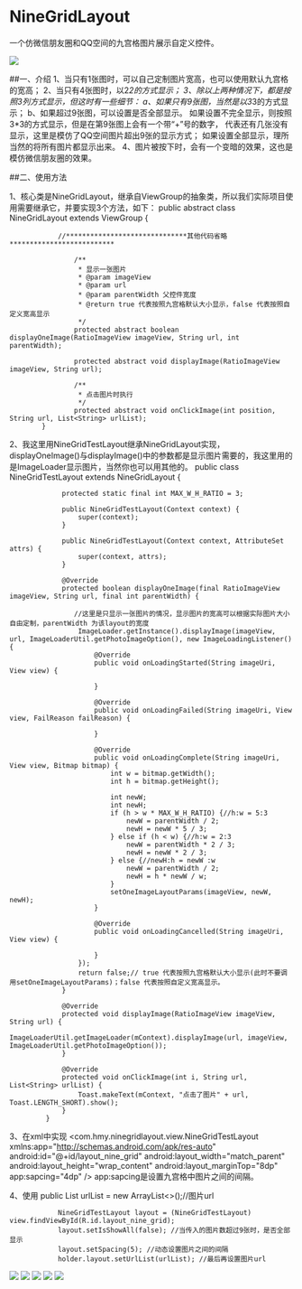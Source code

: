 # NineGridLayout
一个仿微信朋友圈和QQ空间的九宫格图片展示自定义控件。

![](https://github.com/HMY314/NineGridLayout/blob/master/imageCache/GIF.gif)


##一、介绍
        1、当只有1张图时，可以自己定制图片宽高，也可以使用默认九宫格的宽高；
        2、当只有4张图时，以2*2的方式显示；
        3、除以上两种情况下，都是按照3列方式显示，但这时有一些细节：
            a、如果只有9张图，当然是以3*3的方式显示；
            b、如果超过9张图，可以设置是否全部显示。
                如果设置不完全显示，则按照3*3的方式显示，但是在第9张图上会有一个带“+”号的数字，
                代表还有几张没有显示，这里是模仿了QQ空间图片超出9张的显示方式；
                如果设置全部显示，理所当然的将所有图片都显示出来。
        4、图片被按下时，会有一个变暗的效果，这也是模仿微信朋友圈的效果。


##二、使用方法

1、核心类是NineGridLayout，继承自ViewGroup的抽象类，所以我们实际项目使用需要继承它，并要实现3个方法，如下：
            public abstract class NineGridLayout extends ViewGroup {

                //******************************其他代码省略**************************

                    /**
                     * 显示一张图片
                     * @param imageView
                     * @param url
                     * @param parentWidth 父控件宽度
                     * @return true 代表按照九宫格默认大小显示，false 代表按照自定义宽高显示
                     */
                    protected abstract boolean displayOneImage(RatioImageView imageView, String url, int parentWidth);

                    protected abstract void displayImage(RatioImageView imageView, String url);

                    /**
                     * 点击图片时执行
                     */
                    protected abstract void onClickImage(int position, String url, List<String> urlList);
            }

2、我这里用NineGridTestLayout继承NineGridLayout实现，displayOneImage()与displayImage()中的参数都是显示图片需要的，我这里用的是ImageLoader显示图片，当然你也可以用其他的。
             public class NineGridTestLayout extends NineGridLayout {

                 protected static final int MAX_W_H_RATIO = 3;

                 public NineGridTestLayout(Context context) {
                     super(context);
                 }

                 public NineGridTestLayout(Context context, AttributeSet attrs) {
                     super(context, attrs);
                 }

                 @Override
                 protected boolean displayOneImage(final RatioImageView imageView, String url, final int parentWidth) {

                    //这里是只显示一张图片的情况，显示图片的宽高可以根据实际图片大小自由定制，parentWidth 为该layout的宽度
                     ImageLoader.getInstance().displayImage(imageView, url, ImageLoaderUtil.getPhotoImageOption(), new ImageLoadingListener() {
                         @Override
                         public void onLoadingStarted(String imageUri, View view) {

                         }

                         @Override
                         public void onLoadingFailed(String imageUri, View view, FailReason failReason) {

                         }

                         @Override
                         public void onLoadingComplete(String imageUri, View view, Bitmap bitmap) {
                             int w = bitmap.getWidth();
                             int h = bitmap.getHeight();

                             int newW;
                             int newH;
                             if (h > w * MAX_W_H_RATIO) {//h:w = 5:3
                                 newW = parentWidth / 2;
                                 newH = newW * 5 / 3;
                             } else if (h < w) {//h:w = 2:3
                                 newW = parentWidth * 2 / 3;
                                 newH = newW * 2 / 3;
                             } else {//newH:h = newW :w
                                 newW = parentWidth / 2;
                                 newH = h * newW / w;
                             }
                             setOneImageLayoutParams(imageView, newW, newH);
                         }

                         @Override
                         public void onLoadingCancelled(String imageUri, View view) {

                         }
                     });
                     return false;// true 代表按照九宫格默认大小显示(此时不要调用setOneImageLayoutParams)；false 代表按照自定义宽高显示。
                 }

                 @Override
                 protected void displayImage(RatioImageView imageView, String url) {
                     ImageLoaderUtil.getImageLoader(mContext).displayImage(url, imageView, ImageLoaderUtil.getPhotoImageOption());
                 }

                 @Override
                 protected void onClickImage(int i, String url, List<String> urlList) {
                     Toast.makeText(mContext, "点击了图片" + url, Toast.LENGTH_SHORT).show();
                 }
             }

3、在xml中实现
                 <com.hmy.ninegridlayout.view.NineGridTestLayout xmlns:app="http://schemas.android.com/apk/res-auto"
                     android:id="@+id/layout_nine_grid"
                     android:layout_width="match_parent"
                     android:layout_height="wrap_content"
                     android:layout_marginTop="8dp"
                     app:sapcing="4dp" />
            app:sapcing是设置九宫格中图片之间的间隔。

4、使用
                public List<String> urlList = new ArrayList<>();//图片url

                NineGridTestLayout layout = (NineGridTestLayout) view.findViewById(R.id.layout_nine_grid);
                layout.setIsShowAll(false); //当传入的图片数超过9张时，是否全部显示
                layout.setSpacing(5); //动态设置图片之间的间隔
                holder.layout.setUrlList(urlList); //最后再设置图片url




![](https://github.com/HMY314/NineGridLayout/blob/master/imageCache/img1.png)
![](https://github.com/HMY314/NineGridLayout/blob/master/imageCache/img2.png)
![](https://github.com/HMY314/NineGridLayout/blob/master/imageCache/img3.png)
![](https://github.com/HMY314/NineGridLayout/blob/master/imageCache/img4.png)
![](https://github.com/HMY314/NineGridLayout/blob/master/imageCache/img5.png)
